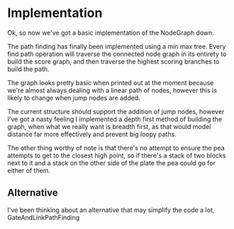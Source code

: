 # Implementation #

Ok, so now we've got a basic implementation of the NodeGraph down.

The path finding has finally been implemented using a min max tree.  Every find path operation will traverse the connected node graph in its entirety to build the score graph, and then traverse the highest scoring branches to build the path.

The graph looks pretty basic when printed out at the moment because we're almost always dealing with a linear path of nodes, however this is likely to change when jump nodes are added.

The current structure should support the addition of jump nodes, however I've got a nasty feeling I implemented a depth first method of building the graph, when what we really want is breadth first, as that would model distance far more effectively and prevent big loopy paths.

The other thing worthy of note is that there's no attempt to ensure the pea attempts to get to the closest high point, so if there's a stack of two blocks next to it and a stack on the other side of the plate the pea could go for either of them.

## Alternative ##

I've been thinking about an alternative that may simplify the code a lot, GateAndLinkPathFinding